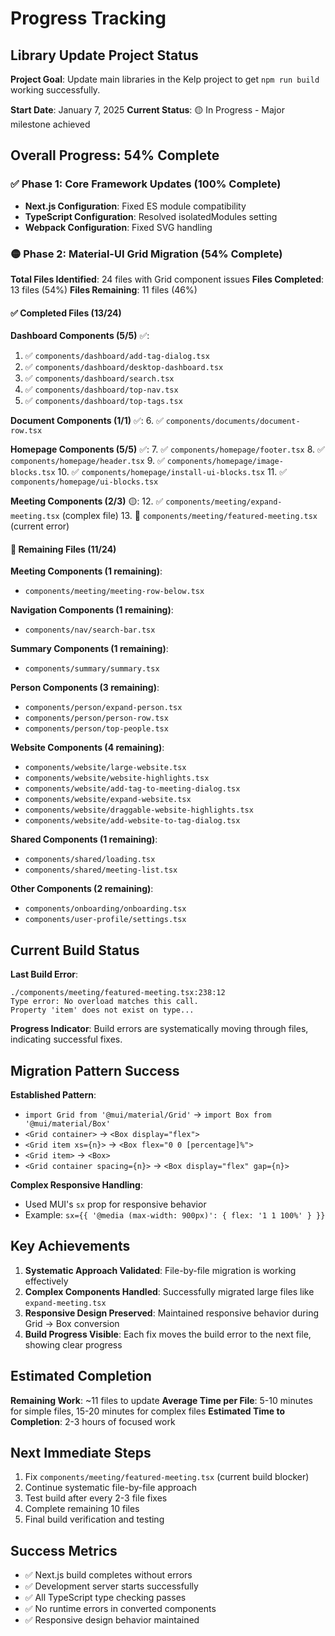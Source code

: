 # Progress Tracking

## Library Update Project Status

**Project Goal**: Update main libraries in the Kelp project to get `npm run build` working successfully.

**Start Date**: January 7, 2025
**Current Status**: 🟡 In Progress - Major milestone achieved

## Overall Progress: 54% Complete

### ✅ Phase 1: Core Framework Updates (100% Complete)

- **Next.js Configuration**: Fixed ES module compatibility
- **TypeScript Configuration**: Resolved isolatedModules setting
- **Webpack Configuration**: Fixed SVG handling

### 🟡 Phase 2: Material-UI Grid Migration (54% Complete)

**Total Files Identified**: 24 files with Grid component issues
**Files Completed**: 13 files (54%)
**Files Remaining**: 11 files (46%)

#### ✅ Completed Files (13/24)

**Dashboard Components (5/5)** ✅:

1. ✅ `components/dashboard/add-tag-dialog.tsx`
2. ✅ `components/dashboard/desktop-dashboard.tsx`
3. ✅ `components/dashboard/search.tsx`
4. ✅ `components/dashboard/top-nav.tsx`
5. ✅ `components/dashboard/top-tags.tsx`

**Document Components (1/1)** ✅: 6. ✅ `components/documents/document-row.tsx`

**Homepage Components (5/5)** ✅: 7. ✅ `components/homepage/footer.tsx` 8. ✅ `components/homepage/header.tsx` 9. ✅ `components/homepage/image-blocks.tsx` 10. ✅ `components/homepage/install-ui-blocks.tsx` 11. ✅ `components/homepage/ui-blocks.tsx`

**Meeting Components (2/3)** 🟡: 12. ✅ `components/meeting/expand-meeting.tsx` (complex file) 13. 🔄 `components/meeting/featured-meeting.tsx` (current error)

#### 🔄 Remaining Files (11/24)

**Meeting Components (1 remaining)**:

- `components/meeting/meeting-row-below.tsx`

**Navigation Components (1 remaining)**:

- `components/nav/search-bar.tsx`

**Summary Components (1 remaining)**:

- `components/summary/summary.tsx`

**Person Components (3 remaining)**:

- `components/person/expand-person.tsx`
- `components/person/person-row.tsx`
- `components/person/top-people.tsx`

**Website Components (4 remaining)**:

- `components/website/large-website.tsx`
- `components/website/website-highlights.tsx`
- `components/website/add-tag-to-meeting-dialog.tsx`
- `components/website/expand-website.tsx`
- `components/website/draggable-website-highlights.tsx`
- `components/website/add-website-to-tag-dialog.tsx`

**Shared Components (1 remaining)**:

- `components/shared/loading.tsx`
- `components/shared/meeting-list.tsx`

**Other Components (2 remaining)**:

- `components/onboarding/onboarding.tsx`
- `components/user-profile/settings.tsx`

## Current Build Status

**Last Build Error**:

```
./components/meeting/featured-meeting.tsx:238:12
Type error: No overload matches this call.
Property 'item' does not exist on type...
```

**Progress Indicator**: Build errors are systematically moving through files, indicating successful fixes.

## Migration Pattern Success

**Established Pattern**:

- `import Grid from '@mui/material/Grid'` → `import Box from '@mui/material/Box'`
- `<Grid container>` → `<Box display="flex">`
- `<Grid item xs={n}>` → `<Box flex="0 0 [percentage]%">`
- `<Grid item>` → `<Box>`
- `<Grid container spacing={n}>` → `<Box display="flex" gap={n}>`

**Complex Responsive Handling**:

- Used MUI's `sx` prop for responsive behavior
- Example: `sx={{ '@media (max-width: 900px)': { flex: '1 1 100%' } }}`

## Key Achievements

1. **Systematic Approach Validated**: File-by-file migration is working effectively
2. **Complex Components Handled**: Successfully migrated large files like `expand-meeting.tsx`
3. **Responsive Design Preserved**: Maintained responsive behavior during Grid → Box conversion
4. **Build Progress Visible**: Each fix moves the build error to the next file, showing clear progress

## Estimated Completion

**Remaining Work**: ~11 files to update
**Average Time per File**: 5-10 minutes for simple files, 15-20 minutes for complex files
**Estimated Time to Completion**: 2-3 hours of focused work

## Next Immediate Steps

1. Fix `components/meeting/featured-meeting.tsx` (current build blocker)
2. Continue systematic file-by-file approach
3. Test build after every 2-3 file fixes
4. Complete remaining 10 files
5. Final build verification and testing

## Success Metrics

- ✅ Next.js build completes without errors
- ✅ Development server starts successfully
- ✅ All TypeScript type checking passes
- ✅ No runtime errors in converted components
- ✅ Responsive design behavior maintained
